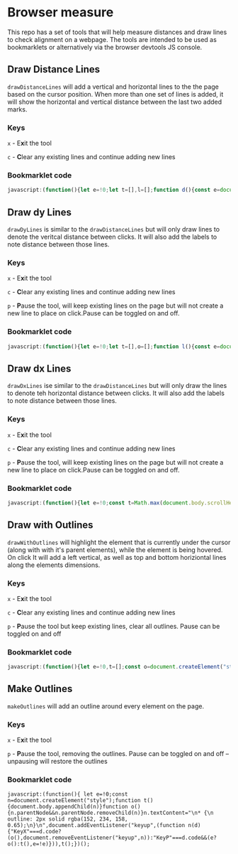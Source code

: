 # Browser measure
This repo has a set of tools that will help measure distances and draw lines to check alignment on a webpage. The tools are intended to be used as bookmarklets or alternatively via the browser devtools JS console.


## Draw Distance Lines
`drawDistanceLines` will add a vertical and horizontal lines to the the page based on the cursor position. When more than one set of lines is added, it will show the horizontal and vertical distance between the last two added marks.

### Keys
`x` - E**x**it the tool

`c` - **C**lear any existing lines and continue adding new lines

### Bookmarklet code
```javascript
javascript:(function(){let e=!0;let t=[],l=[];function d(){const e=document.createElement("div"),l=document.createElement("div");e.style.position="absolute",e.style.top="0",e.style.left="0",e.style.width="1px",e.style.height=`${window.innerHeight}px`,e.style.borderLeft="1px solid rgba(250, 0, 250, .5)",l.style.position="absolute",l.style.top=0,l.style.left=0,l.style.width="100vw",l.style.height="1px",l.style.borderTop="1px solid rgba(250, 0, 250, .5)",document.body.appendChild(e),document.body.appendChild(l),t.push([e,l])}function o(e){t[t.length-1][0].style.left=`${e.clientX}px`,t[t.length-1][1].style.top=`${e.clientY}px`}function n(){d(),t.length>2&&function(e,t){const d={dx:parseInt(e[0].style.left)-parseInt(t[0].style.left),dy:parseInt(e[1].style.top)-parseInt(t[1].style.top)};dxLabel=document.createElement("div"),dyLabel=document.createElement("div"),l.push([dxLabel,dyLabel]),dxLabel.appendChild(document.createTextNode(`${Math.abs(d.dx)}`)),dyLabel.appendChild(document.createTextNode(`${Math.abs(d.dy)}`)),dxLabel.style.position="absolute",dyLabel.style.position="absolute",d.dx<0?(dxLabel.style.left=e[0].style.left,dyLabel.style.left=e[0].style.left):(dxLabel.style.left=t[0].style.left,dyLabel.style.left=t[0].style.left),d.dy<0?(dxLabel.style.top=parseInt(t[1].style.top)-12-2+"px",dyLabel.style.top=`${parseInt(e[1].style.top)}px`):(dxLabel.style.top=parseInt(e[1].style.top)-12-2+"px",dyLabel.style.top=`${parseInt(t[1].style.top)}px`),dxLabel.style.width=`${Math.abs(d.dx)}px`,dxLabel.style.textAlign="center",dxLabel.style.backgroundColor="rgba(125, 16, 83, 0.75)",dxLabel.style.color="rgba(242, 221, 242, 0.9)",dxLabel.style.fontFamily="monospace, monospace",dxLabel.style.fontSize="12px",document.body.appendChild(dxLabel),dyLabel.style.height=`${Math.abs(d.dy)}px`,dyLabel.style.verticalAlign="middle",dyLabel.style.backgroundColor="rgba(125, 16, 83, 0.75)",dyLabel.style.color="rgba(242, 221, 242, 0.9)",dyLabel.style.display="flex",dyLabel.style.alignItems="center",dyLabel.style.fontFamily="monospace, monospace",dyLabel.style.fontSize="12px",document.body.appendChild(dyLabel)}(t[t.length-3],t[t.length-2])}d(),document.addEventListener("mousemove",o),document.addEventListener("click",n),document.addEventListener("keyup",(function d(s){"KeyX"===s.code?(t.forEach((e=>{document.body.removeChild(e[0]),document.body.removeChild(e[1])})),t=[],l.forEach((e=>{document.body.removeChild(e[0]),document.body.removeChild(e[1])})),l=[],document.removeEventListener("mousemove",o),document.removeEventListener("click",n),document.removeEventListener("keyup",d)):"KeyP"===s.code&&(e=!e,e||document.querySelectorAll(".keyOutline").forEach((e=>e.classList.remove("keyOutline"))))}));})();
```

## Draw dy Lines
`drawDyLines` is similar to the `drawDistanceLines` but will only draw lines to denote the veritcal distance between clicks. It will also add the labels to note distance between those lines.

### Keys
`x` - E**x**it the tool

`c` - **C**lear any existing lines and continue adding new lines

`p` - **P**ause the tool, will keep existing lines on the page but will not create a new line to place on click.Pause can be toggled on and off.


### Bookmarklet code
```javascript
javascript:(function(){let e=!0;let t=[],o=[];function l(){const e=document.createElement("div");e.style.position="absolute",e.style.top=0,e.style.left=0,e.style.width="100vw",e.style.height="1px",e.style.borderTop="1px solid rgba(250, 0, 250, .5)",document.body.appendChild(e),t.push(e)}function n(o){e&&(t[t.length-1].style.top=`${o.clientY+window.scrollY}px`)}function d(){e&&(l(),t.length>2&&function(e,t){const l=parseInt(e.style.top)-parseInt(t.style.top);dyLabel=document.createElement("div"),o.push(dyLabel),dyLabel.appendChild(document.createTextNode(`${Math.abs(l)}`)),dyLabel.style.position="absolute",dyLabel.style.top=l<0?`${parseInt(e.style.top)}px`:`${parseInt(t.style.top)}px`,dyLabel.style.height=`${Math.abs(l)}px`,dyLabel.style.verticalAlign="middle",dyLabel.style.backgroundColor="rgba(125, 16, 83, 0.75)",dyLabel.style.color="rgba(242, 221, 242, 0.9)",dyLabel.style.display="flex",dyLabel.style.alignItems="center",dyLabel.style.fontFamily="monospace, monospace",dyLabel.style.fontSize="12px",dyLabel.style.left=12*(o.length-1)*2%document.body.scrollWidth+"px",document.body.appendChild(dyLabel)}(t[t.length-3],t[t.length-2]))}function s(){t.forEach((e=>{document.body.removeChild(e)})),t=[],o.forEach((e=>{document.body.removeChild(e)})),o=[]}l(),document.addEventListener("mousemove",n),document.addEventListener("click",d),document.addEventListener("keyup",(function o(y){"KeyX"===y.code?(s(),document.removeEventListener("mousemove",n),document.removeEventListener("click",d),document.removeEventListener("keyup",o)):"KeyC"===y.code?(s(),l()):"KeyP"===y.code&&(e?(document.body.removeChild(t[t.length-1]),t.pop()):l(),e=!e)}));})();
```
## Draw dx Lines
`drawDxLines` ise similar to the `drawDistanceLines` but will only draw the lines to denote teh horizontal distance between clicks. It will also add the labels to note distance between those lines.

### Keys
`x` - E**x**it the tool

`c` - **C**lear any existing lines and continue adding new lines

`p` - **P**ause the tool, will keep existing lines on the page but will not create a new line to place on click.Pause can be toggled on and off.

### Bookmarklet code
```javascript
javascript:(function(){let e=!0;const t=Math.max(document.body.scrollHeight,document.documentElement.scrollHeight,document.body.offsetHeight,document.documentElement.offsetHeight,document.body.clientHeight,document.documentElement.clientHeight);let o=[],l=[];function n(){const e=document.createElement("div");e.style.position="absolute",e.style.top="0",e.style.left="0",e.style.width="1px",e.style.height=`${t}px`,e.style.borderLeft="1px solid rgba(250, 0, 250, .5)",document.body.appendChild(e),o.push(e)}function d(t){e&&(o[o.length-1].style.left=`${t.clientX}px`)}function c(t){e&&(n(),console.log("marks length:"),console.log(o.length),console.log(o),o.length>2&&function(e,t,o){console.log(parseInt(e.style.left)-parseInt(t.style.left));const n=parseInt(e.style.left)-parseInt(t.style.left);dxLabel=document.createElement("div"),l.push(dxLabel),dxLabel.appendChild(document.createTextNode(`${Math.abs(n)}`)),dxLabel.style.position="absolute",dxLabel.style.left=n<0?e.style.left:t.style.left,dxLabel.style.width=`${Math.abs(n)}px`,dxLabel.style.textAlign="center",dxLabel.style.backgroundColor="rgba(125, 16, 83, 0.75)",dxLabel.style.color="rgba(242, 221, 242, 0.9)",dxLabel.style.fontFamily="monospace, monospace",dxLabel.style.fontSize="12px",dxLabel.style.top=`${o+window.scrollY}px`,document.body.appendChild(dxLabel)}(o[o.length-3],o[o.length-2],t.clientY))}function s(){o.forEach((e=>{document.body.removeChild(e)})),o=[],l.forEach((e=>{document.body.removeChild(e)})),l=[]}n(),document.addEventListener("mousemove",d),document.addEventListener("click",c),document.addEventListener("keyup",(function t(l){"KeyX"===l.code?(s(),document.removeEventListener("mousemove",d),document.removeEventListener("click",c),document.removeEventListener("keyup",t)):"KeyC"===l.code?(s(),n()):"KeyP"===l.code&&(e?(document.body.removeChild(o[o.length-1]),o.pop()):n(),e=!e)}));})();
```



## Draw with Outlines
`drawWithOutlines` will highlight the element that is currently under the cursor (along with with it's parent elements), while the element is being hovered. On click It will add a left vertical, as well as top and bottom horiziontal lines along the elements dimensions.

### Keys
`x` - E**x**it the tool

`c` - **C**lear any existing lines and continue adding new lines

`p` - **P**ause the tool but keep existing lines, clear all outlines. Pause can be toggled on and off


### Bookmarklet code
```javascript
javascript:(function(){let e=!0,t=[];const o=document.createElement("style");o.textContent="\n.keyOutline {\n  outline: 2px solid rgba(0, 220, 250, .65);\n  box-shadow: 0px 3px 12px rgba(125, 153, 170, .9);\n}\n",document.body.appendChild(o);function n(t){e&&t.target.classList.add("keyOutline")}function l(t){e&&t.target.classList.remove("keyOutline")}function d(){document.querySelectorAll(".keyOutline").forEach((e=>e.classList.remove("keyOutline"))),t.forEach((e=>{e.parentNode&&e.parentNode.removeChild(e)}))}function i(o){if(!e)return;o.preventDefault();let n=o.clientX,l=o.clientY,d=document.elementFromPoint(n,l).getBoundingClientRect(),i=document.createElement("div"),r=document.createElement("div"),s=document.createElement("div");t.push(i,r,s),i.style.position="absolute",i.style.top="0",i.style.left=`${d.left+window.scrollX}px`,i.style.width="1px",i.style.height=`${window.innerHeight}px`,i.style.borderLeft="1px solid rgba(250, 0, 250, .5)",r.style.position="absolute",r.style.top=`${d.top+window.scrollY}px`,r.style.left="0",r.style.width="100vw",r.style.height="1px",r.style.borderTop="1px solid rgba(250, 0, 250, .5)",s.style.position="absolute",s.style.top=`${d.bottom+window.scrollY}px`,s.style.left="0",s.style.width="100vw",s.style.height="1px",s.style.borderTop="1px solid rgba(250, 0, 250, .5)",document.body.appendChild(i),document.body.appendChild(r),document.body.appendChild(s)}document.querySelectorAll("*").forEach((e=>{e.addEventListener("mouseenter",n),e.addEventListener("mouseleave",l)})),document.addEventListener("keyup",(function t(r){"KeyX"===r.code?(d(),document.removeEventListener("click",i),document.removeEventListener("keyup",t),document.querySelectorAll("*").forEach((e=>{e.removeEventListener("mouseenter",n),e.removeEventListener("mouseleave",l)})),document.body.removeChild(o)):"KeyP"===r.code?(e=!e,e||document.querySelectorAll(".keyOutline").forEach((e=>e.classList.remove("keyOutline")))):"KeyC"===r.code&&d()})),document.addEventListener("click",i);})();
```
## Make Outlines
`makeOutlines` will add an outline around every element on the page.

### Keys
`x` - E**x**it the tool

`p` - **P**ause the tool, removing the outlines. Pause can be toggled on and off – unpausing will restore the outlines

### Bookmarklet code
```
javascript:(function(){ let e=!0;const n=document.createElement("style");function t(){document.body.appendChild(n)}function o(){n.parentNode&&n.parentNode.removeChild(n)}n.textContent="\n* {\n  outline: 2px solid rgba(152, 234, 158, 0.65);\n}\n",document.addEventListener("keyup",(function n(d){"KeyX"===d.code?(o(),document.removeEventListener("keyup",n)):"KeyP"===d.code&&(e?o():t(),e=!e)})),t();})();
```

